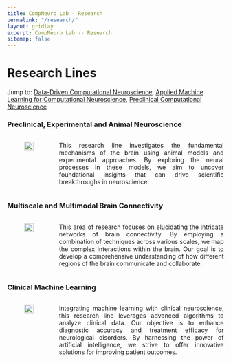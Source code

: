 ```yaml
---
title: CompNeuro Lab - Research
permalink: "/research/"
layout: gridlay
excerpt: CompNeuro Lab -- Research
sitemap: false
---
```


# Research Lines
Jump to: [Data-Driven Computational Neuroscience](#data-driven-computational-neuroscience), [Applied Machine Learning for Computational Neuroscience](#applied-machine-learning-for-computational-neuroscience), [Preclinical Computational Neuroscience](#preclinical-computational-neuroscience)


### Preclinical, Experimental and Animal Neuroscience

<div style="display: flex; align-items: flex-start;">
<div style="flex: 0 0 20%;"><!-- Adjust the width as needed -->
<figure>
<img src="{{ site.url }}{{ site.baseurl }}/images/researchpic/preclinical.jpg"  style="width: 100%;">
</figure>
</div>
<div style="flex: 1; padding-left: 20px;"> <!-- This adds some space between the image and the text -->
<p style="text-align: justify;">This research line investigates the fundamental mechanisms of the brain using animal models and experimental approaches. By exploring the neural processes in these models, we aim to uncover foundational insights that can drive scientific breakthroughs in neuroscience. </p>
</div>
</div>


### Multiscale and Multimodal Brain Connectivity

<div style="display: flex; align-items: flex-start;">
<div style="flex: 0 0 20%;"><!-- Adjust the width as needed -->
<figure>
<img src="{{ site.url }}{{ site.baseurl }}/images/researchpic/data_driven.png"  style="width: 100%;">
</figure>
</div>
<div style="flex: 1; padding-left: 20px;"> <!-- This adds some space between the image and the text -->
<p style="text-align: justify;">This area of research focuses on elucidating the intricate networks of brain connectivity. By employing a combination of techniques across various scales, we map the complex interactions within the brain. Our goal is to develop a comprehensive understanding of how different regions of the brain communicate and collaborate. </p>
</div>
</div>

### Clinical Machine Learning

<div style="display: flex; align-items: flex-start;">
<div style="flex: 0 0 20%;"><!-- Adjust the width as needed -->
<figure>
<img src="{{ site.url }}{{ site.baseurl }}/images/researchpic/machine_learning.PNG"  style="width: 100%;">
</figure>
</div>
<div style="flex: 1; padding-left: 20px;"> <!-- This adds some space between the image and the text -->
<p style="text-align: justify;">Integrating machine learning with clinical neuroscience, this research line leverages advanced algorithms to analyze clinical data. Our objective is to enhance diagnostic accuracy and treatment efficacy for neurological disorders. By harnessing the power of artificial intelligence, we strive to offer innovative solutions for improving patient outcomes. </p>
</div>
</div>


